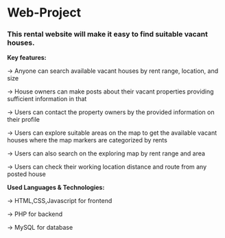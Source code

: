# Web-Project

### This rental website will make it easy to find suitable vacant houses. 

**Key features:**

-> Anyone can search available vacant houses by rent range, location, and size

-> House owners can make posts about their vacant properties providing sufficient information in that

-> Users can contact the property owners by the provided information on their profile

-> Users can explore suitable areas on the map to get the 		    available vacant houses where the map markers are categorized by rents

-> Users can also search on the exploring map by rent range and area

-> Users can check their working location distance and route from any posted house

**Used Languages & Technologies:**

-> HTML,CSS,Javascript for frontend

-> PHP for backend

-> MySQL for database

